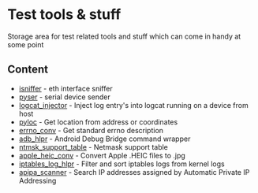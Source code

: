 # Test tools & stuff
Storage area for test related tools and stuff which can come in handy at some point

## Content
* [isniffer](isniffer) - eth interface sniffer
* [pyser](pyser) - serial device sender
* [logcat_injector](logcat_injector) - Inject log entry's into logcat running on a device from host
* [pyloc](pyloc) - Get location from address or coordinates
* [errno_conv](errno_conv) - Get standard errno description
* [adb_hlpr](adb_hlpr) - Android Debug Bridge command wrapper
* [ntmsk_support_table](ntmsk_support_table) - Netmask support table
* [apple_heic_conv](apple_heic_conv) - Convert Apple .HEIC files to .jpg
* [iptables_log_hlpr](iptables_log_hlpr) - Filter and sort iptables logs from kernel logs
* [apipa_scanner](apipa_scanner) - Search IP addresses assigned by Automatic Private IP Addressing
